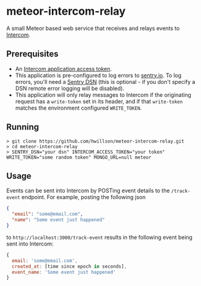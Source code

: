 # meteor-intercom-relay

A small Meteor based web service that receives and relays events to
[Intercom](http://intercom.com).

## Prerequisites

- An [Intercom application access token](https://developers.intercom.com/v2.0/docs/personal-access-tokens).
- This application is pre-configured to log errors to [sentry.io](https://sentry.io). To log errors, you'll need a [Sentry DSN](https://docs.sentry.io/quickstart/) (this is optional - if you don't specify a DSN remote error logging will be disabled).
- This application will only relay messages to Intercom if the originating request has a `write-token` set in its header, and if that `write-token` matches the environment configured `WRITE_TOKEN`.

## Running

```
> git clone https://github.com/hwillson/meteor-intercom-relay.git
> cd meteor-intercom-relay
> SENTRY_DSN="your dsn" INTERCOM_ACCESS_TOKEN="your token" WRITE_TOKEN="some random token" MONGO_URL=null meteor
```

## Usage

Events can be sent into Intercom by POSTing event details to the `/track-event` endpoint. For example, posting the following json

```json
{
  "email": "some@email.com",
  "name": "Some event just happened"
}
```

to `http://localhost:3000/track-event` results in the following event being sent into Intercom:

```js
{
  email: 'some@email.com',
  created_at: [time since epoch in seconds],
  event_name: 'Some event just happened'
}
```
